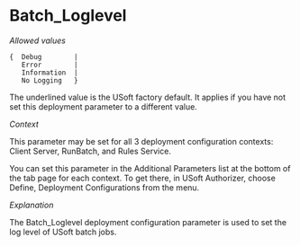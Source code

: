 # Batch_Loglevel

*Allowed values*

```
{  Debug        |
   Error        |
   Information  |
   No Logging   }
```

The underlined value is the USoft factory default. It applies if you have not set this deployment parameter to a different value.

*Context*

This parameter may be set for all 3 deployment configuration contexts: Client Server, RunBatch, and Rules Service.

You can set this parameter in the Additional Parameters list at the bottom of the tab page for each context. To get there, in USoft Authorizer, choose Define, Deployment Configurations from the menu.

*Explanation*

The Batch_Loglevel deployment configuration parameter is used to set the log level of USoft batch jobs.